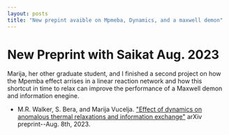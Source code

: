 ```yaml
---
layout: posts
title: "New prepint avaible on Mpmeba, Dynamics, and a maxwell demon"
---
```

# New Preprint with Saikat Aug. 2023

Marija, her other graduate student, and I finished a second project on how the Mpemba effect arrises in a linear reaction network and how this shortcut in time to relax can improve the performance of a Maxwell demon and information enegine. 

* M.R. Walker, S. Bera, and Marija Vucelja. ["Effect of dynamics on anomalous thermal relaxations and information exchange"](https://arxiv.org/abs/2308.04557) arXiv preprint--Aug. 8th, 2023.
